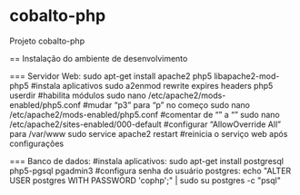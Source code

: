 cobalto-php
===========

Projeto cobalto-php

== Instalação do ambiente de desenvolvimento

=== Servidor Web:
sudo apt-get install apache2 php5 libapache2-mod-php5 #instala aplicativos
sudo a2enmod rewrite expires headers php5 userdir #habilita módulos
sudo nano /etc/apache2/mods-enabled/php5.conf #mudar “p3” para “p” no começo
sudo nano /etc/apache2/mods-enabled/php5.conf #comentar de “<IfModule mod_userdir.c>” a “</IfModule>”
sudo nano /etc/apache2/sites-enabled/000-default #configurar “AllowOverride All” para /var/www
sudo service apache2 restart #reinicia o serviço web após configurações

=== Banco de dados:
#instala aplicativos:
sudo apt-get install postgresql php5-pgsql pgadmin3
#configura senha do usuário postgres:
echo "ALTER USER postgres WITH PASSWORD 'cophp';" | sudo su postgres -c "psql"
